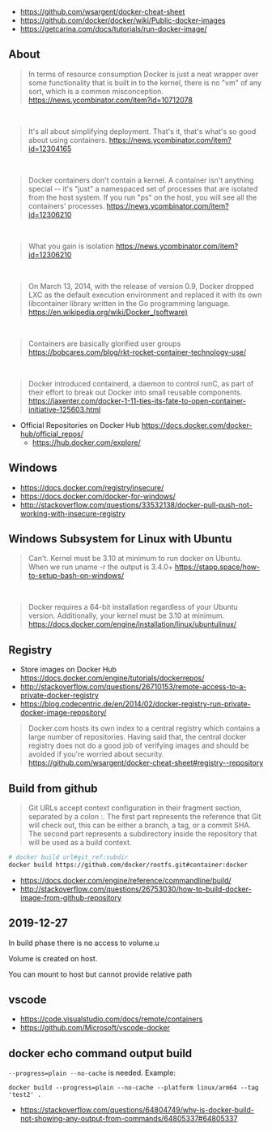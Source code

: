 - https://github.com/wsargent/docker-cheat-sheet
- https://github.com/docker/docker/wiki/Public-docker-images
- https://getcarina.com/docs/tutorials/run-docker-image/

## About

> In terms of resource consumption Docker is just a neat wrapper over some functionality that is built in to the kernel, there is no "vm" of any sort, which is a common misconception.
> https://news.ycombinator.com/item?id=10712078

<br>

> It's all about simplifying deployment. That's it, that's what's so good about using containers.
> https://news.ycombinator.com/item?id=12304165

<br>

> Docker containers don't contain a kernel. A container isn't anything special -- it's "just" a namespaced set of processes that are isolated from the host system. If you run "ps" on the host, you will see all the containers' processes.
> https://news.ycombinator.com/item?id=12306210

<br>

> What you gain is isolation
> https://news.ycombinator.com/item?id=12306210

<br>

> On March 13, 2014, with the release of version 0.9, Docker dropped LXC as the default execution environment and replaced it with its own libcontainer library written in the Go programming language.
> https://en.wikipedia.org/wiki/Docker_(software)

<br>

> Containers are basically glorified user groups
> https://bobcares.com/blog/rkt-rocket-container-technology-use/

<br>

> Docker introduced containerd, a daemon to control runC, as part of their effort to break out Docker into small reusable components.
> https://jaxenter.com/docker-1-11-ties-its-fate-to-open-container-initiative-125603.html

- Official Repositories on Docker Hub https://docs.docker.com/docker-hub/official_repos/
  - https://hub.docker.com/explore/

## Windows

- https://docs.docker.com/registry/insecure/
- https://docs.docker.com/docker-for-windows/
- http://stackoverflow.com/questions/33532138/docker-pull-push-not-working-with-insecure-registry

## Windows Subsystem for Linux with Ubuntu

> Can't. Kernel must be 3.10 at minimum to run docker on Ubuntu. When we run uname -r the output is 3.4.0+
> https://stapp.space/how-to-setup-bash-on-windows/

<br>

> Docker requires a 64-bit installation regardless of your Ubuntu version. Additionally, your kernel must be 3.10 at minimum.
> https://docs.docker.com/engine/installation/linux/ubuntulinux/

## Registry

- Store images on Docker Hub https://docs.docker.com/engine/tutorials/dockerrepos/
- http://stackoverflow.com/questions/26710153/remote-access-to-a-private-docker-registry
- https://blog.codecentric.de/en/2014/02/docker-registry-run-private-docker-image-repository/

> Docker.com hosts its own index to a central registry which contains a large number of repositories. Having said that, the central docker registry does not do a good job of verifying images and should be avoided if you're worried about security.
> https://github.com/wsargent/docker-cheat-sheet#registry--repository

## Build from github

> Git URLs accept context configuration in their fragment section, separated by a colon :. The first part represents the reference that Git will check out, this can be either a branch, a tag, or a commit SHA. The second part represents a subdirectory inside the repository that will be used as a build context.

```bash
# docker build url#git_ref:subdir
docker build https://github.com/docker/rootfs.git#container:docker
```

- https://docs.docker.com/engine/reference/commandline/build/
- http://stackoverflow.com/questions/26753030/how-to-build-docker-image-from-github-repository

## 2019-12-27

In build phase there is no access to volume.u

Volume is created on host.

You can mount to host but cannot provide relative path

## vscode

- https://code.visualstudio.com/docs/remote/containers
- https://github.com/Microsoft/vscode-docker

## docker echo command output build

`--progress=plain --no-cache` is needed. Example:

`docker build --progress=plain --no-cache --platform linux/arm64 --tag 'test2' .`

- https://stackoverflow.com/questions/64804749/why-is-docker-build-not-showing-any-output-from-commands/64805337#64805337
